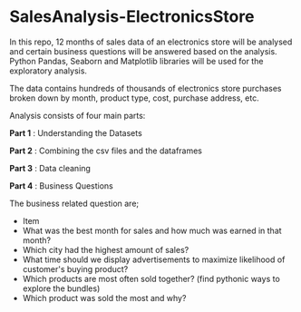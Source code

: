 # SalesAnalysis-ElectronicsStore

In this repo, 12 months of sales data of an electronics store will be analysed and certain business questions will be answered based on the analysis.
Python Pandas, Seaborn and Matplotlib libraries will be used for the exploratory analysis.

The data contains hundreds of thousands of electronics store purchases broken down by month, product type, cost, purchase address, etc.

Analysis consists of four main parts:

**Part 1** : Understanding the Datasets

**Part 2** : Combining the csv files and the dataframes

**Part 3** : Data cleaning

**Part 4** : Business Questions


The business related question are;

* Item
* What was the best month for sales and how much was earned in that month?
* Which city had the highest amount of sales?
* What time should we display advertisements to maximize likelihood of customer's buying product?
* Which products are most often sold together? (find pythonic ways to explore the bundles)
* Which product was sold the most and why?


